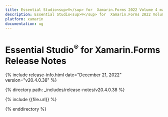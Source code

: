 ```yaml
---
title: Essential Studio<sup>®</sup> for  Xamarin.Forms 2022 Volume 4 main Release Release Notes  
description: Essential Studio<sup>®</sup> for  Xamarin.Forms 2022 Volume 4 main Release Release Notes  
platform: xamarin
documentation: ug
---
```


# Essential Studio<sup>®</sup> for  Xamarin.Forms  Release Notes  

{% include release-info.html date="December 21, 2022"  version="v20.4.0.38" %} 

{% directory path: _includes/release-notes/v20.4.0.38 %}

{% include {{file.url}} %}

{% enddirectory %}



